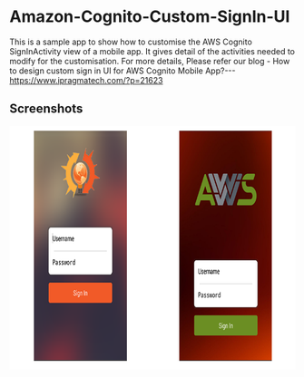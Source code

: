 # Amazon-Cognito-Custom-SignIn-UI
This is a sample app to show how to customise the AWS Cognito SignInActivity view of a mobile app. 
It gives detail of the activities needed to modify for the customisation. 
For more details, Please refer our blog -
How to design custom sign in UI for AWS Cognito Mobile App?--- https://www.ipragmatech.com/?p=21623 

Screenshots
-------------

<img src="screenshots/screens.png" height="430" alt="Screenshot"/> 
